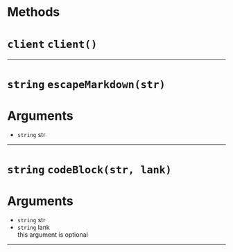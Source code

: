 # Methods
# `client` `client()`
---
# `string` `escapeMarkdown(str)`
# Arguments
* `string` str  

---
# `string` `codeBlock(str, lank)`
# Arguments
* `string` str  
* `string` lank  
this argument is optional   

---
